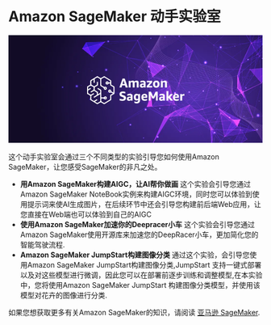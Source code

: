 
# Amazon SageMaker 动手实验室


![Amazon SageMaker](https://raw.githubusercontent.com/flying1574/Amazon-SageMaker-Hands-on/main/images/Amazon%20SageMaker.png)

这个动手实验室会通过三个不同类型的实验引导您如何使用Amazon SageMaker，让您感受SageMaker的非凡之处。

* **用Amazon SageMaker构建AIGC，让AI帮你做画** 这个实验会引导您通过Amazon SageMaker NoteBook实例来构建AIGC环境，同时您可以体验到使用提示词来使AI生成图片，在后续环节中还会引导您构建前后端Web应用，让您直接在Web端也可以体验到自己的AIGC
* **使用Amazon SageMaker加速你的Deepracer小车** 这个实验会引导您通过Amazon SageMaker使用开源库来加速您的DeepRacer小车，更加简化您的智能驾驶流程.
* **Amazon SageMaker JumpStart构建图像分类** 通过这个实验，会引导您使用Amazon SageMaker JumpStart构建图像分类,JumpStart 支持一键式部署以及对这些模型进行微调，因此您可以在部署前逐步训练和调整模型,在本实验中，您将使用Amazon SageMaker JumpStart 构建图像分类模型，并使用该模型对花卉的图像进行分类.

如果您想获取更多有关Amazon SageMaker的知识，请阅读
[亚马逊 SageMaker](https://docs.aws.amazon.com/zh_cn/sagemaker/latest/dg/whatis.html).



